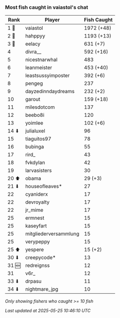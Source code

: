 ### Most fish caught in vaiastol's chat
| Rank | Player | Fish Caught |
|------|--------|-----------|
| 1 🥇  | vaiastol  | 1972 (+48) |
| 2 🥈  | hahppyy  | 1193 (+13) |
| 3 🥉  | eelacy  | 631 (+7) |
| 4  | divra__  | 592 (+16) |
| 5  | nicestnarwhal  | 483 |
| 6  | leanmeister  | 453 (+40) |
| 7  | leastsussyimposter  | 392 (+6) |
| 8  | pengeg  | 237 |
| 9  | dayzedinndaydreams  | 232 (+2) |
| 10  | garout  | 159 (+18) |
| 11  | milesdotcom  | 137 |
| 12  | beebo8i  | 120 |
| 13  | yoimlee  | 102 (+6) |
| 14 ⬇ | julialuxel  | 96 |
| 15  | tiaguitos97  | 78 |
| 16  | bubinga  | 55 |
| 17  | rird_  | 43 |
| 18  | fvkdylan  | 42 |
| 19  | larvasisters  | 30 |
| 20 ⬆ | obama  | 29 (+3) |
| 21 ⬇ | houseofleaves*  | 27 |
| 22  | cyaniderx  | 17 |
| 22  | devroyalty  | 17 |
| 22  | jr_mime  | 17 |
| 25  | ermnest  | 15 |
| 25  | kaseyfart  | 15 |
| 25  | mitgliederversammlung  | 15 |
| 25  | verypeppy  | 15 |
| 25 ⬆ | yespere  | 15 (+2) |
| 30 ⬇ | creepycode*  | 13 |
| 31 🆕 | redreignss  | 12 |
| 31  | v6r_  | 12 |
| 33 ⬇ | drpasu  | 11 |
| 34 ⬇ | nightmare_jpg  | 10 |

_Only showing fishers who caught >= 10 fish_

_Last updated at 2025-05-25 10:46:10 UTC_